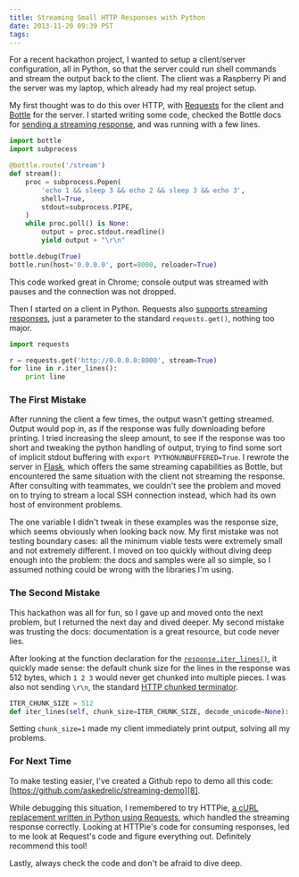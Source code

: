 ```yaml
---
title: Streaming Small HTTP Responses with Python
date: 2013-11-20 09:39 PST
tags:
---
```


For a recent hackathon project, I wanted to setup a client/server
configuration, all in Python, so that the server could run shell commands and
stream the output back to the client. The client was a Raspberry Pi and the
server was my laptop, which already had my real project setup.

My first thought was to do this over HTTP, with [Requests][1] for the client
and [Bottle][2] for the server. I started writing some code, checked the Bottle
docs for [sending a streaming response][3], and was running with a few lines.

```python
import bottle
import subprocess

@bottle.route('/stream')
def stream():
    proc = subprocess.Popen(
        'echo 1 && sleep 3 && echo 2 && sleep 3 && echo 3',
        shell=True,
        stdout=subprocess.PIPE,
    )
    while proc.poll() is None:
        output = proc.stdout.readline()
        yield output + "\r\n"

bottle.debug(True)
bottle.run(host='0.0.0.0', port=8000, reloader=True)
```

This code worked great in Chrome; console output was streamed with pauses and
the connection was not dropped.

Then I started on a client in Python. Requests also [supports streaming
responses][4], just a parameter to the standard `requests.get()`, nothing too
major.

```python
import requests

r = requests.get('http://0.0.0.0:8000', stream=True)
for line in r.iter_lines():
    print line
```

### The First Mistake

After running the client a few times, the output wasn't getting streamed.
Output would pop in, as if the response was fully downloading before printing.
I tried increasing the sleep amount, to see if the response was too short and
tweaking the python handling of output, trying to find some sort of implicit
stdout buffering with `export PYTHONUNBUFFERED=True`. I rewrote the server in
[Flask][5], which offers the same streaming capabilities as Bottle, but
encountered the same situation with the client not streaming the response.
After consulting with teammates, we couldn't see the problem and moved on to
trying to stream a local SSH connection instead, which had its own host of
environment problems.

The one variable I didn't tweak in these examples was the response size, which
seems obviously when looking back now. My first mistake was not testing
boundary cases: all the minimum viable tests were extremely small and not
extremely different. I moved on too quickly without diving deep enough into the
problem: the docs and samples were all so simple, so I assumed nothing could be
wrong with the libraries I'm using.

### The Second Mistake

This hackathon was all for fun, so I gave up and moved onto the next problem,
but I returned the next day and dived deeper. My second mistake was trusting
the docs: documentation is a great resource, but code never lies.

After looking at the function declaration for the [`response.iter_lines()`][6],
it quickly made sense: the default chunk size for the lines in the response was
512 bytes, which `1 2 3` would never get chunked into multiple pieces. I was
also not sending `\r\n`, the standard [HTTP chunked terminator][7].

```python
ITER_CHUNK_SIZE = 512
def iter_lines(self, chunk_size=ITER_CHUNK_SIZE, decode_unicode=None):
```

Setting `chunk_size=1` made my client immediately print output, solving all my
problems.

### For Next Time

To make testing easier, I've created a Github repo to demo all this code:
[https://github.com/askedrelic/streaming-demo][8].

While debugging this situation, I remembered to try HTTPie, [a cURL replacement
written in Python using Requests][9], which handled the streaming response
correctly. Looking at HTTPie's code for consuming responses, led to me look at
Request's code and figure everything out. Definitely recommend this tool!

Lastly, always check the code and don't be afraid to dive deep.


[1]: http://docs.python-requests.org/en/latest/index.html
[2]: http://bottlepy.org/docs/dev/
[3]: http://bottlepy.org/docs/dev/tutorial.html#generating-content
[4]: http://docs.python-requests.org/en/latest/user/advanced/#streaming-requests
[5]: http://flask.pocoo.org/docs/
[6]: https://github.com/kennethreitz/requests/blob/v2.0.0/requests/models.py#L593
[7]: http://en.wikipedia.org/wiki/Chunked_transfer_encoding
[8]: https://github.com/askedrelic/streaming-demo
[9]: https://github.com/jkbr/httpie
